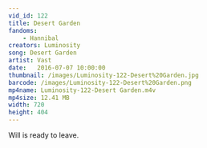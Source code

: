 ```yaml
---
vid_id: 122
title: Desert Garden
fandoms:
    - Hannibal
creators: Luminosity
song: Desert Garden
artist: Vast
date:   2016-07-07 10:00:00
thumbnail: /images/Luminosity-122-Desert%20Garden.jpg
barcode: /images/Luminosity-122-Desert%20Garden.png
mp4name: Luminosity-122-Desert Garden.m4v
mp4size: 12.41 MB
width: 720
height: 404
---
```


Will is ready to leave.
